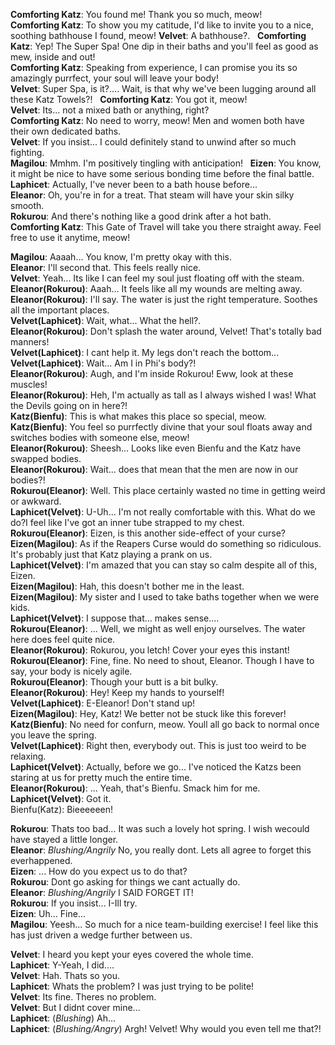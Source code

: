 **Comforting Katz**: You found me! Thank you so much, meow!  
**Comforting Katz**: To show you my catitude, I'd like to invite you to a nice, soothing bathhouse I found, meow! 
**Velvet**: A bathhouse?.   
**Comforting Katz**: Yep! The Super Spa! One dip in their baths and you'll feel as good as mew, inside and out!  
**Comforting Katz**: Speaking from experience, I can promise you its so amazingly purrfect, your soul will leave your body!  
**Velvet**: Super Spa, is it?.... Wait, is that why we've been lugging around all these Katz Towels?!  
**Comforting Katz**: You got it, meow!  
**Velvet**: Its... not a mixed bath or anything, right?  
**Comforting Katz**: No need to worry, meow! Men and women both have their own dedicated baths.  
**Velvet**: If you insist... I could definitely stand to unwind after so much fighting.  
**Magilou**: Mmhm. I'm positively tingling with anticipation!  
**Eizen**: You know, it might be nice to have some serious bonding time before the final battle.  
**Laphicet**: Actually, I've never been to a bath house before...  
**Eleanor**: Oh, you're in for a treat. That steam will have your skin silky smooth.  
**Rokurou**: And there's nothing like a good drink after a hot bath.  
**Comforting Katz**: This Gate of Travel will take you there straight away. Feel free to use it anytime, meow!  

**Magilou**: Aaaah... You know, I'm pretty okay with this.  
**Eleanor**: I'll second that. This feels really nice.  
**Velvet**: Yeah... Its like I can feel my soul just floating off with the steam.  
**Eleanor(Rokurou)**: Aaah... It feels like all my wounds are melting away.  
**Eleanor(Rokurou)**: I'll say. The water is just the right temperature. Soothes all the important places.  
**Velvet(Laphicet)**: Wait, what... What the hell?.  
**Eleanor(Rokurou)**: Don't splash the water around, Velvet! That's totally bad manners!  
**Velvet(Laphicet)**: I cant help it. My legs don't reach the bottom...  
**Velvet(Laphicet)**: Wait... Am I in Phi's body?!  
**Eleanor(Rokurou)**: Augh, and I'm inside Rokurou! Eww, look at these muscles!  
**Eleanor(Rokurou)**: Heh, I'm actually as tall as I always wished I was! What the Devils going on in here?!  
**Katz(Bienfu)**: This is what makes this place so special, meow.  
**Katz(Bienfu)**: You feel so purrfectly divine that your soul floats away and switches bodies with someone else, meow!  
**Eleanor(Rokurou)**: Sheesh... Looks like even Bienfu and the Katz have swapped bodies.  
**Eleanor(Rokurou)**: Wait... does that mean that the men are now in our bodies?!  
**Rokurou(Eleanor)**: Well. This place certainly wasted no time in getting weird or awkward.  
**Laphicet(Velvet)**: U-Uh... I'm not really comfortable with this. What do we do?I feel like I've got an inner tube strapped to my chest.  
**Rokurou(Eleanor)**:  Eizen, is this another side-effect of your curse?  
**Eizen(Magilou)**:    As if the Reapers Curse would do something so ridiculous. It's probably just that Katz playing a prank on us.  
**Laphicet(Velvet)**:  I'm amazed that you can stay so calm despite all of this, Eizen.  
**Eizen(Magilou)**:    Hah, this doesn't bother me in the least.  
**Eizen(Magilou)**:    My sister and I used to take baths together when we were kids.  
**Laphicet(Velvet)**:  I suppose that... makes sense....  
**Rokurou(Eleanor)**:  ...  Well, we might as well enjoy ourselves. The water here does feel quite nice.  
**Eleanor(Rokurou)**:  Rokurou, you letch! Cover your eyes this instant!  
**Rokurou(Eleanor)**:  Fine, fine. No need to shout, Eleanor. Though I have to say, your body is nicely agile.  
**Rokurou(Eleanor)**:  Though your butt is a bit bulky.  
**Eleanor(Rokurou)**:  Hey! Keep my hands to yourself!  
**Velvet(Laphicet)**:  E-Eleanor! Don't stand up!  
**Eizen(Magilou)**:    Hey, Katz! We better not be stuck like this forever!  
**Katz(Bienfu)**:     No need for confurn, meow. Youll all go back to normal once you leave the spring.  
**Velvet(Laphicet)**:  Right then, everybody out. This is just too weird to be relaxing.  
**Laphicet(Velvet)**:  Actually, before we go... I've noticed the Katzs been staring at us for pretty much the entire time.  
**Eleanor(Rokurou)**:    ...  Yeah, that's Bienfu. Smack him for me.  
**Laphicet(Velvet)**:  Got it.  
Bienfu(Katz): Bieeeeeen!  

**Rokurou**: Thats too bad... It was such a lovely hot spring. I wish wecould have stayed a little longer.  
**Eleanor**: *Blushing/Angrily* No, you really dont. Lets all agree to forget this everhappened.  
**Eizen**: ... How do you expect us to do that?  
**Rokurou**: Dont go asking for things we cant actually do.  
**Eleanor**: *Blushing/Angrily* I SAID FORGET IT!  
**Rokurou**: If you insist... I-Ill try.  
**Eizen**: Uh... Fine...  
**Magilou**: Yeesh... So much for a nice team-building exercise! I feel like this has just driven a wedge further between us.  

**Velvet**: I heard you kept your eyes covered the whole time.  
**Laphicet**: Y-Yeah, I did....  
**Velvet**: Hah. Thats so you.  
**Laphicet**: Whats the problem? I was just trying to be polite!  
**Velvet**: Its fine. Theres no problem.  
**Velvet**: But I didnt cover mine...  
**Laphicet**: (*Blushing*) Ah...  
**Laphicet**: (*Blushing/Angry*) Argh! Velvet! Why would you even tell me that?!  
